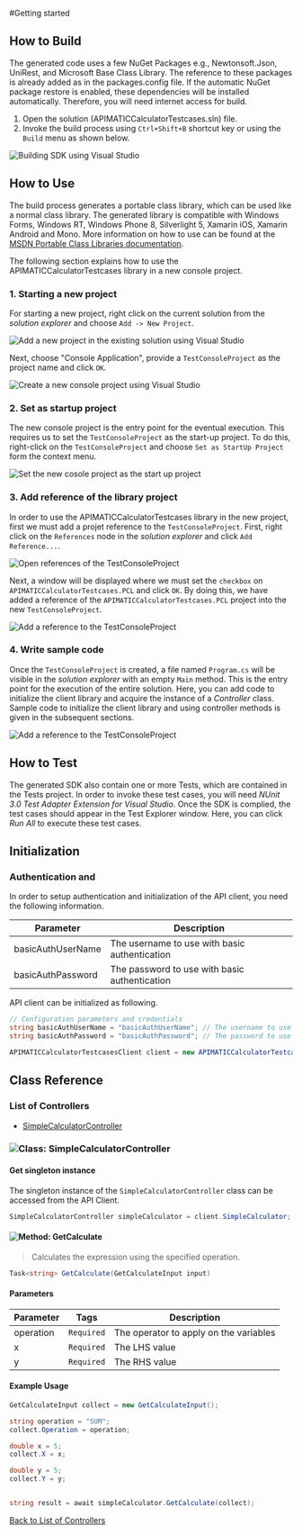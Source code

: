 #Getting started

## How to Build

The generated code uses a few NuGet Packages e.g., Newtonsoft.Json, UniRest,
and Microsoft Base Class Library. The reference to these packages is already
added as in the packages.config file. If the automatic NuGet package restore
is enabled, these dependencies will be installed automatically. Therefore,
you will need internet access for build.

1. Open the solution (APIMATICCalculatorTestcases.sln) file.
2. Invoke the build process using `Ctrl+Shift+B` shortcut key or using the `Build` menu as shown below.

![Building SDK using Visual Studio](http://apidocs.io/illustration/cs?step=buildSDK&workspaceFolder=APIMATIC%20Calculator%20Testcases-CSharp&workspaceName=APIMATICCalculatorTestcases&projectName=APIMATICCalculatorTestcases.PCL)

## How to Use

The build process generates a portable class library, which can be used like a normal class library. The generated library is compatible with Windows Forms, Windows RT, Windows Phone 8,
Silverlight 5, Xamarin iOS, Xamarin Android and Mono. More information on how to use can be found at the [MSDN Portable Class Libraries documentation](http://msdn.microsoft.com/en-us/library/vstudio/gg597391%28v=vs.100%29.aspx).

The following section explains how to use the APIMATICCalculatorTestcases library in a new console project.

### 1. Starting a new project

For starting a new project, right click on the current solution from the *solution explorer* and choose  ``` Add -> New Project ```.

![Add a new project in the existing solution using Visual Studio](http://apidocs.io/illustration/cs?step=addProject&workspaceFolder=APIMATIC%20Calculator%20Testcases-CSharp&workspaceName=APIMATICCalculatorTestcases&projectName=APIMATICCalculatorTestcases.PCL)

Next, choose "Console Application", provide a ``` TestConsoleProject ``` as the project name and click ``` OK ```.

![Create a new console project using Visual Studio](http://apidocs.io/illustration/cs?step=createProject&workspaceFolder=APIMATIC%20Calculator%20Testcases-CSharp&workspaceName=APIMATICCalculatorTestcases&projectName=APIMATICCalculatorTestcases.PCL)

### 2. Set as startup project

The new console project is the entry point for the eventual execution. This requires us to set the ``` TestConsoleProject ``` as the start-up project. To do this, right-click on the  ``` TestConsoleProject ``` and choose  ``` Set as StartUp Project ``` form the context menu.

![Set the new cosole project as the start up project](http://apidocs.io/illustration/cs?step=setStartup&workspaceFolder=APIMATIC%20Calculator%20Testcases-CSharp&workspaceName=APIMATICCalculatorTestcases&projectName=APIMATICCalculatorTestcases.PCL)

### 3. Add reference of the library project

In order to use the APIMATICCalculatorTestcases library in the new project, first we must add a projet reference to the ``` TestConsoleProject ```. First, right click on the ``` References ``` node in the *solution explorer* and click ``` Add Reference... ```.

![Open references of the TestConsoleProject](http://apidocs.io/illustration/cs?step=addReference&workspaceFolder=APIMATIC%20Calculator%20Testcases-CSharp&workspaceName=APIMATICCalculatorTestcases&projectName=APIMATICCalculatorTestcases.PCL)

Next, a window will be displayed where we must set the ``` checkbox ``` on ``` APIMATICCalculatorTestcases.PCL ``` and click ``` OK ```. By doing this, we have added a reference of the ```APIMATICCalculatorTestcases.PCL``` project into the new ``` TestConsoleProject ```.

![Add a reference to the TestConsoleProject](http://apidocs.io/illustration/cs?step=createReference&workspaceFolder=APIMATIC%20Calculator%20Testcases-CSharp&workspaceName=APIMATICCalculatorTestcases&projectName=APIMATICCalculatorTestcases.PCL)

### 4. Write sample code

Once the ``` TestConsoleProject ``` is created, a file named ``` Program.cs ``` will be visible in the *solution explorer* with an empty ``` Main ``` method. This is the entry point for the execution of the entire solution.
Here, you can add code to initialize the client library and acquire the instance of a *Controller* class. Sample code to initialize the client library and using controller methods is given in the subsequent sections.

![Add a reference to the TestConsoleProject](http://apidocs.io/illustration/cs?step=addCode&workspaceFolder=APIMATIC%20Calculator%20Testcases-CSharp&workspaceName=APIMATICCalculatorTestcases&projectName=APIMATICCalculatorTestcases.PCL)

## How to Test

The generated SDK also contain one or more Tests, which are contained in the Tests project.
In order to invoke these test cases, you will need *NUnit 3.0 Test Adapter Extension for Visual Studio*.
Once the SDK is complied, the test cases should appear in the Test Explorer window.
Here, you can click *Run All* to execute these test cases.

## Initialization

### Authentication and 
In order to setup authentication and initialization of the API client, you need the following information.

| Parameter | Description |
|-----------|-------------|
| basicAuthUserName | The username to use with basic authentication |
| basicAuthPassword | The password to use with basic authentication |



API client can be initialized as following.

```csharp
// Configuration parameters and credentials
string basicAuthUserName = "basicAuthUserName"; // The username to use with basic authentication
string basicAuthPassword = "basicAuthPassword"; // The password to use with basic authentication

APIMATICCalculatorTestcasesClient client = new APIMATICCalculatorTestcasesClient(basicAuthUserName, basicAuthPassword);
```

## Class Reference

### <a name="list_of_controllers"></a>List of Controllers

* [SimpleCalculatorController](#simple_calculator_controller)

### <a name="simple_calculator_controller"></a>![Class: ](http://apidocs.io/img/class.png "APIMATICCalculatorTestcases.PCL.Controllers.SimpleCalculatorController") SimpleCalculatorController

#### Get singleton instance

The singleton instance of the ``` SimpleCalculatorController ``` class can be accessed from the API Client.

```csharp
SimpleCalculatorController simpleCalculator = client.SimpleCalculator;
```

#### <a name="get_calculate"></a>![Method: ](http://apidocs.io/img/method.png "APIMATICCalculatorTestcases.PCL.Controllers.SimpleCalculatorController.GetCalculate") GetCalculate

> Calculates the expression using the specified operation.


```csharp
Task<string> GetCalculate(GetCalculateInput input)
```

#### Parameters

| Parameter | Tags | Description |
|-----------|------|-------------|
| operation |  ``` Required ```  | The operator to apply on the variables |
| x |  ``` Required ```  | The LHS value |
| y |  ``` Required ```  | The RHS value |


#### Example Usage

```csharp
GetCalculateInput collect = new GetCalculateInput();

string operation = "SUM";
collect.Operation = operation;

double x = 5;
collect.X = x;

double y = 5;
collect.Y = y;


string result = await simpleCalculator.GetCalculate(collect);

```


[Back to List of Controllers](#list_of_controllers)



